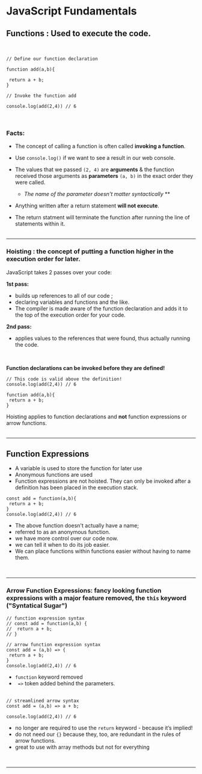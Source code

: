 # JavaScript Fundamentals

## Functions : Used to execute the code. 
<br />

```
// Define our function declaration 

function add(a,b){ 

 return a + b;
} 

// Invoke the function add

console.log(add(2,4)) // 6 
```
<br />


### Facts:
* The concept of calling a function is often called **invoking a function**.

* Use `console.log()` if we want to see a result in our web console.

* The values that we passed `(2, 4)` are **arguments** & the function received those arguments as **parameters** `(a, b)` in the exact order they were called.
   * *The name of the parameter doesn't matter syntactically* **
   
* Anything written after a return statement **will not execute**. 
 * The return statment will terminate the function after running the line of statements within it.
 <br /> <br />
 <hr />
 
 
### Hoisting : the concept of putting a function higher in the execution order for later.

JavaScript takes 2 passes over your code:

**1st pass:** 
* builds up references to all of our code ;
* declaring variables and functions and the like.
* The compiler is made aware of the function declaration and adds it to the top of the execution order for your code. 


**2nd pass:** 
* applies values to the references that were found, thus actually running the code. 
<br />

**Function declarations can be invoked before they are defined!**
```
// This code is valid above the definition!
console.log(add(2,4)) // 6 

function add(a,b){ 
 return a + b;
} 
```
Hoisting applies to function declarations and **not** function expressions or arrow functions.
 <br /> <br />
 <hr />
 
 
 
 
 
 ## Function Expressions
 
* A variable is used to store the function for later use
* Anonymous functions are used
* Function expressions are not hoisted. They can only be invoked after a definition has been placed in the execution stack.

```
const add = function(a,b){ 
 return a + b;
} 
console.log(add(2,4)) // 6 
```

* The above function doesn't actually have a name; 
* referred to as an anonymous function.
* we have more control over our code now.
* we can tell it when to do its job easier. 
* We can place functions within functions easier without having to name them. 
 <br />
 <hr />
 

### Arrow Function Expressions: fancy looking function expressions with a major feature removed, the `this` keyword ("Syntatical Sugar")

```
// function expression syntax
// const add = function(a,b) { 
//  return a + b;
// } 

// arrow function expression syntax
const add = (a,b) => { 
 return a + b;
} 
console.log(add(2,4)) // 6 
```

* `function` keyword removed
* ` =>` token added behind the parameters.
<br /><br />

```
// streamlined arrow syntax
const add = (a,b) => a + b; 

console.log(add(2,4)) // 6 
```

* no longer are required to use the `return` keyword - because it’s implied!
* do not need our `{}` because they, too, are redundant in the rules of arrow functions.
* great to use with array methods but not for everything 
 <br />
 <hr />
 
